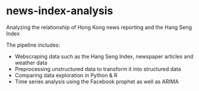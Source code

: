 # news-index-analysis
Analyzing the relationship of Hong Kong news reporting and the Hang Seng Index

The pipeline includes:

- Webscraping data such as the Hang Seng Index, newspaper articles and weather data
- Preprocessing unstructured data to transform it into structured data
- Comparing data exploration in Python & R
- Time series analysis using the Facebook prophet as well as ARIMA
